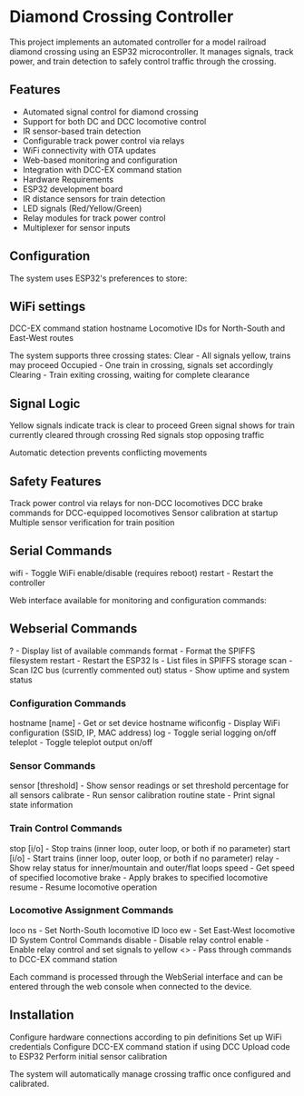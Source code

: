 # Diamond Crossing Controller

This project implements an automated controller for a model railroad diamond crossing using an ESP32 microcontroller. It manages signals, track power, and train detection to safely control traffic through the crossing.

## Features
- Automated signal control for diamond crossing
- Support for both DC and DCC locomotive control
- IR sensor-based train detection
- Configurable track power control via relays
- WiFi connectivity with OTA updates
- Web-based monitoring and configuration
- Integration with DCC-EX command station
- Hardware Requirements
- ESP32 development board
- IR distance sensors for train detection
- LED signals (Red/Yellow/Green)
- Relay modules for track power control
- Multiplexer for sensor inputs

## Configuration
The system uses ESP32's preferences to store:

## WiFi settings
DCC-EX command station hostname
Locomotive IDs for North-South and East-West routes

The system supports three crossing states:
Clear - All signals yellow, trains may proceed
Occupied - One train in crossing, signals set accordingly
Clearing - Train exiting crossing, waiting for complete clearance

## Signal Logic
Yellow signals indicate track is clear to proceed
Green signal shows for train currently cleared through crossing
Red signals stop opposing traffic

Automatic detection prevents conflicting movements

## Safety Features
Track power control via relays for non-DCC locomotives
DCC brake commands for DCC-equipped locomotives
Sensor calibration at startup
Multiple sensor verification for train position

## Serial Commands
wifi - Toggle WiFi enable/disable (requires reboot)
restart - Restart the controller

Web interface available for monitoring and configuration commands:
## Webserial Commands
? - Display list of available commands
format - Format the SPIFFS filesystem
restart - Restart the ESP32
ls - List files in SPIFFS storage
scan - Scan I2C bus (currently commented out)
status - Show uptime and system status
### Configuration Commands
hostname [name] - Get or set device hostname
wificonfig - Display WiFi configuration (SSID, IP, MAC address)
log - Toggle serial logging on/off
teleplot - Toggle teleplot output on/off
### Sensor Commands
sensor [threshold] - Show sensor readings or set threshold percentage for all sensors
calibrate - Run sensor calibration routine
state - Print signal state information
### Train Control Commands
stop [i/o] - Stop trains (inner loop, outer loop, or both if no parameter)
start [i/o] - Start trains (inner loop, outer loop, or both if no parameter)
relay - Show relay status for inner/mountain and outer/flat loops
speed <loco> - Get speed of specified locomotive
brake <loco> - Apply brakes to specified locomotive
resume <loco> - Resume locomotive operation
### Locomotive Assignment Commands
loco ns <id> - Set North-South locomotive ID
loco ew <id> - Set East-West locomotive ID
System Control Commands
disable - Disable relay control
enable - Enable relay control and set signals to yellow
<> - Pass through commands to DCC-EX command station

Each command is processed through the WebSerial interface and can be entered through the web console when connected to the device.

## Installation
Configure hardware connections according to pin definitions
Set up WiFi credentials
Configure DCC-EX command station if using DCC
Upload code to ESP32
Perform initial sensor calibration

The system will automatically manage crossing traffic once configured and calibrated.

